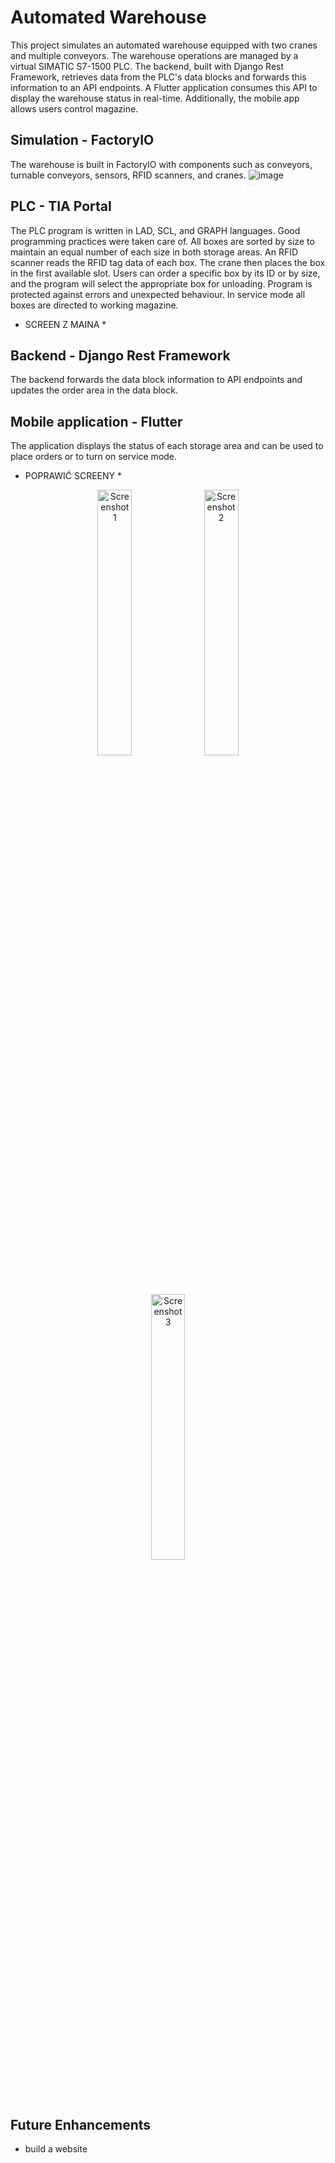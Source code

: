 ﻿# Automated Warehouse
This project simulates an automated warehouse equipped with two cranes and multiple conveyors. The warehouse operations are managed by a virtual SIMATIC S7-1500 PLC. The backend, built with Django Rest Framework, retrieves data from the PLC's data blocks and forwards this information to an API endpoints. A Flutter application consumes this API to display the warehouse status in real-time. Additionally, the mobile app allows users control magazine.

## Simulation - FactoryIO
The warehouse is built in FactoryIO with components such as conveyors, turnable conveyors, sensors, RFID scanners, and cranes.
![image](https://github.com/user-attachments/assets/d13e4e2f-b4e3-4b0b-a297-d436e857a2ff)

## PLC - TIA Portal
The PLC program is written in LAD, SCL, and GRAPH languages. Good programming practices were taken care of. All boxes are sorted by size to maintain an equal number of each size in both storage areas. An RFID scanner reads the RFID tag data of each box. The crane then places the box in the first available slot. Users can order a specific box by its ID or by size, and the program will select the appropriate box for unloading. Program is protected against errors and unexpected behaviour. In service mode all boxes are directed to working magazine.
* SCREEN Z MAINA *

## Backend - Django Rest Framework
The backend forwards the data block information to API endpoints and updates the order area in the data block.

## Mobile application - Flutter
The application displays the status of each storage area and can be used to place orders or to turn on service mode.
* POPRAWIĆ SCREENY *
<p align="center">
  <img src="https://github.com/user-attachments/assets/80d0d8e1-ede6-4194-bc3e-9214dd2c821e" alt="Screenshot 1" width="33%" />
  <img src="https://github.com/user-attachments/assets/ea024967-8000-47b8-b3cd-802ed6ff5d7b" alt="Screenshot 2" width="33%" />
  <img src="https://github.com/user-attachments/assets/a586d55a-b221-4571-8f19-bf5a8d65a239" alt="Screenshot 3" width="33%" />
</p>

## Future Enhancements
- build a website